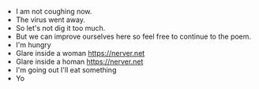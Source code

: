 - I am not coughing now.
- The virus went away.
- So let's not dig it too much.
- But we can improve ourselves here so feel free to continue to the poem.
- I'm hungry
- Glare inside a woman https://nerver.net
- Glare inside a homan https://nerver.net
- I'm going out I'll eat something
- Yo
